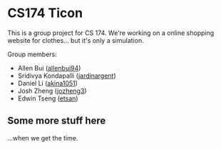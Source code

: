 # CS174 Ticon
This is a group project for CS 174. We're working on a online shopping website for clothes... but it's only a simulation.

Group members:
* Allen Bui ([allenbui94](https://github.com/allenbui94))
* Sridivya Kondapalli ([jardinargent](https://github.com/jardinargent))
* Daniel Li ([akina1051](https://github.com/akina1051))
* Josh Zheng ([jozheng3](https://github.com/jozheng3))
* Edwin Tseng ([etsan](https://github.com/etsan))

## Some more stuff here
...when we get the time.
